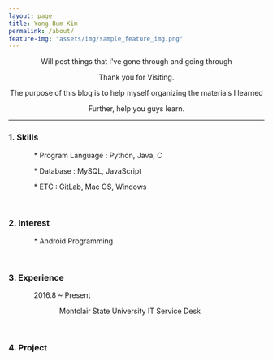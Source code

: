 ```yaml
---
layout: page
title: Yong Bum Kim
permalink: /about/
feature-img: "assets/img/sample_feature_img.png"
---
```


<style>
.text{text-indent: 50px;}
.text2{text-indent:100px;}
#jb-sidebar{width: 260px;/*padding: 20px;*/margin-bottom: 10px;float: left;border: 0px;text-align: right;}
#jb-content{width: 580px;/*padding: 20px;*/margin-bottom: 10px;float: right;border: 0px;}
@media ( min-width: 481px )
{
  #jb-sidebar {width: 260px;float: left; }
  #jb-content {width: 580px;float: right; }
}
</style>


<center>
<p>Will post things that I've gone through and going through</p>
<p>Thank you for Visiting.</p>
<p>The purpose of this blog is to help myself organizing the materials I learned</p>
<p>Further, help you guys learn.</p>
</center>

---------------------------

<h3>1. Skills</h3>
 <p class="text"> * Program Language : Python, Java, C</p>
 <p class="text"> * Database : MySQL, JavaScript</p>
 <p class="text"> * ETC : GitLab, Mac OS, Windows</p>


<br>
<h3>2. Interest</h3>
   <p class="text"> * Android Programming </p>

<br>

<h3>3. Experience</h3>
<p class="text">2016.8 ~ Present</p>
<p class="text2">Montclair State University IT Service Desk</p>
<!--
<div id="jb-sidebar">
	<p>2016.9 ~ Present</p>
</div>
<div id="jb-content">
    <p>Montclair State University IT Service Desk</p>
</div>
-->
<br>
<h3>4. Project</h3>
